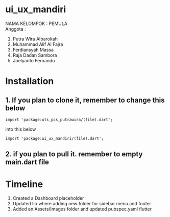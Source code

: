# ui_ux_mandiri

NAMA KELOMPOK : PEMULA <br>
Anggota :
1. Putra Wira Albarokah
2. Muhammad Alif Al Fajra
3. Ferdiansyah Massa
4. Raja Dadan Sambora
5. Joelyanto Fernando

# Installation
## 1. If you plan to clone it, remember to change this below
```
import 'package:uts_pcs_putrawira/(file).dart';
```
into this below
```
import 'package:ui_ux_mandiri/(file).dart';
```
## 2. if you plan to pull it. remember to empty main.dart file

# Timeline
1. Created a Dashboard placeholder
2. Updated lib where adding new folder for sidebar menu and footer
3. Added an Assets/Images folder and updated pubspec.yaml flutter
